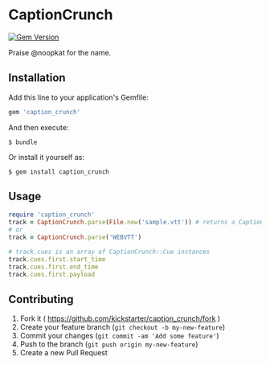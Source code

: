 # CaptionCrunch

[![Gem Version](https://badge.fury.io/rb/caption_crunch.svg)](http://badge.fury.io/rb/caption_crunch)

Praise @noopkat for the name.

## Installation

Add this line to your application's Gemfile:

```ruby
gem 'caption_crunch'
```

And then execute:

    $ bundle

Or install it yourself as:

    $ gem install caption_crunch

## Usage

```ruby
require 'caption_crunch'
track = CaptionCrunch.parse(File.new('sample.vtt')) # returns a CaptionCrunch::Track instance
# or
track = CaptionCrunch.parse('WEBVTT')

# track.cues is an array of CaptionCrunch::Cue instances
track.cues.first.start_time
track.cues.first.end_time
track.cues.first.payload
```

## Contributing

1. Fork it ( https://github.com/kickstarter/caption_crunch/fork )
2. Create your feature branch (`git checkout -b my-new-feature`)
3. Commit your changes (`git commit -am 'Add some feature'`)
4. Push to the branch (`git push origin my-new-feature`)
5. Create a new Pull Request
